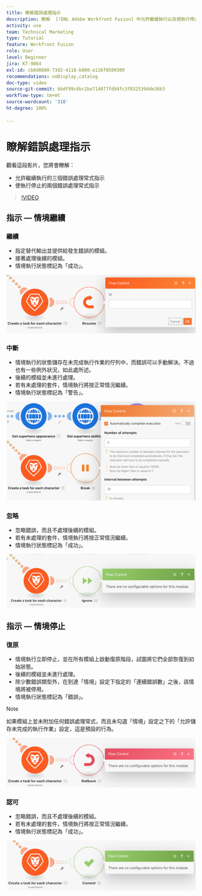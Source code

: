 ```yaml
---
title: 瞭解錯誤處理指示
description: 瞭解  [!DNL Adobe Workfront Fusion] 中允許繼續執行以及使執行停止的錯誤處理常式指示。
activity: use
team: Technical Marketing
type: Tutorial
feature: Workfront Fusion
role: User
level: Beginner
jira: KT-9064
exl-id: cb8d0880-73d2-4118-b800-a126f8509309
recommendations: noDisplay,catalog
doc-type: video
source-git-commit: bbdf99c6bc1be714077fd94fc3f8325394de36b3
workflow-type: tm+mt
source-wordcount: '318'
ht-degree: 100%

---
```


# 瞭解錯誤處理指示

觀看這段影片，您將會瞭解：

* 允許繼續執行的三個錯誤處理常式指示
* 使執行停止的兩個錯誤處理常式指示

>[!VIDEO](https://video.tv.adobe.com/v/335305/?quality=12&learn=on&enablevpops=1)

## 指示 — 情境繼續

### 繼續

* 指定替代輸出並提供給發生錯誤的模組。
* 接著處理後續的模組。
* 情境執行狀態標記為「成功」。

![影像顯示「繼續」指示](assets/troubleshooting-and-error-handling-2.png)

### 中斷

* 情境執行的狀態儲存在未完成執行作業的佇列中，而錯誤可以手動解決。不過也有一些例外狀況，如此處所述。
* 後續的模組並未進行處理。
* 若有未處理的套件，情境執行將按正常情況繼續。
* 情境執行狀態標記為「警告」。

![影像顯示「中斷」指示](assets/troubleshooting-and-error-handling-3.png)

### 忽略

* 忽略錯誤，而且不處理後續的模組。
* 若有未處理的套件，情境執行將按正常情況繼續。
* 情境執行狀態標記為「成功」。

![影像顯示「忽略」指示](assets/troubleshooting-and-error-handling-4.png)

## 指示 — 情境停止

### 復原

* 情境執行立即停止，並在所有模組上啟動復原階段，試圖將它們全部恢復到初始狀態。
* 後續的模組並未進行處理。
* 除少數錯誤類型外，在到達「情境」設定下指定的「連續錯誤數」之後，該情境將被停用。
* 情境執行狀態標記為「錯誤」。

>[!NOTE]
>
>如果模組上並未附加任何錯誤處理常式，而且未勾選「情境」設定之下的「允許儲存未完成的執行作業」設定，這是預設的行為。

![影像顯示「復原」指示](assets/troubleshooting-and-error-handling-5.png)

### 認可

* 忽略錯誤，而且不處理後續的模組。
* 若有未處理的套件，情境執行將按正常情況繼續。
* 情境執行狀態標記為「成功」。

![影像顯示「認可」指示](assets/troubleshooting-and-error-handling-6.png)
